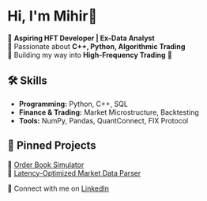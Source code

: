 # Hi, I'm Mihir👋  

🔹 **Aspiring HFT Developer | Ex-Data Analyst**  
🔹 Passionate about **C++, Python, Algorithmic Trading**  
🔹 Building my way into **High-Frequency Trading** 🚀  

## 🛠️ Skills  
- **Programming:** Python, C++, SQL  
- **Finance & Trading:** Market Microstructure, Backtesting  
- **Tools:** NumPy, Pandas, QuantConnect, FIX Protocol  

## 📌 Pinned Projects  
🔹 [Order Book Simulator](https://github.com/MihirZalavadia/HFT-Learning-Journey/tree/main/order-book-simulator)  
🔹 [Latency-Optimized Market Data Parser](https://github.com/MihirZalavadia/HFT-Learning-Journey/tree/main/market-data-parser)  

💬 Connect with me on [LinkedIn](https://www.linkedin.com/in/mihir-zalavadiya-9a00061bb/)  
